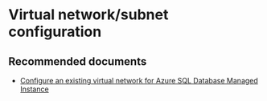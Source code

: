 <properties
	pageTitle="Virtual network/subnet configuration"
	description="Virtual network/subnet configuration"
	infoBubbleText="Virtual network/subnet configuration"
	service=""
	resource=""
	authors="srdan-bozovic-msft"
	ms.author="srbozovi"
	displayOrder=""
	articleId="ce5fb03d-13f4-4a46-b084-b00be90d4043"
	diagnosticScenario=""
	selfHelpType=""
	supportTopicIds="32637317,32637316"
	resourceTags=""
	productPesIds="16259"
	cloudEnvironments=""
/>

# Virtual network/subnet configuration

## **Recommended documents**

- [Configure an existing virtual network for Azure SQL Database Managed Instance](https://docs.microsoft.com/azure/sql-database/sql-database-managed-instance-configure-vnet-subnet)
